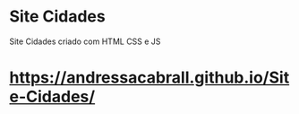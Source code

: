 # Site Cidades
 Site Cidades criado com HTML CSS e JS

 # https://andressacabrall.github.io/Site-Cidades/
